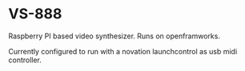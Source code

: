 # VS-888

Raspberry PI based video synthesizer. Runs on openframworks.

Currently configured to run with a novation launchcontrol as usb midi controller.
